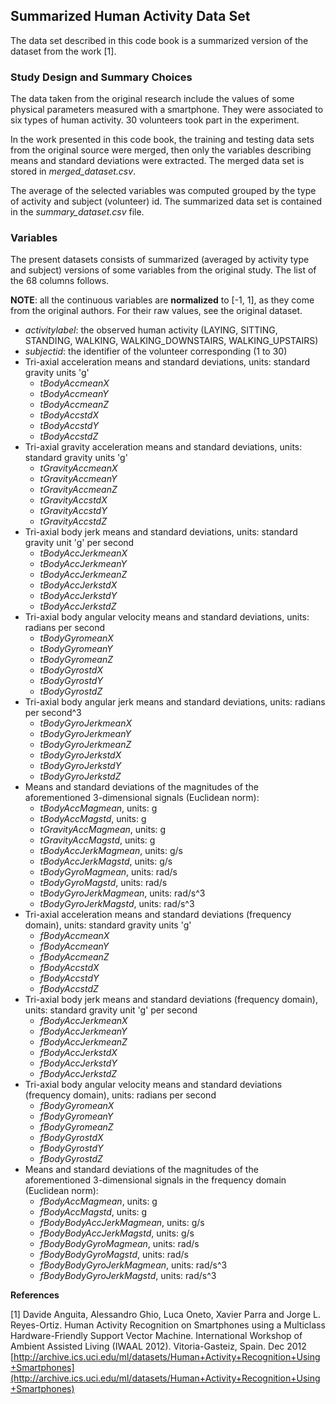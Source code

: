 ## Summarized Human Activity Data Set

The data set described in this code book is a summarized version 
of the dataset from the work [1].

### Study Design and Summary Choices

The data taken from the original research include the values of some 
physical parameters measured with a smartphone. They were associated to 
six types of human activity. 30 volunteers took part in the experiment.

In the work presented in this code book, the training and testing data sets 
from the original source were merged, then only the variables describing 
means and standard deviations were extracted. The merged data set is stored
in *merged_dataset.csv*.

The average of the selected variables was computed grouped by the type of 
activity and subject (volunteer) id. The summarized data set is contained 
in the *summary_dataset.csv* file.

### Variables

The present datasets consists of summarized (averaged by activity type and subject) 
versions of some variables from the original study.
The list of the 68 columns follows.

__NOTE__: all the continuous variables are __normalized__ to [-1, 1], as they come from the original
authors. For their raw values, see the original dataset.

- *activitylabel*: the observed human activity (LAYING, SITTING, STANDING, WALKING,
WALKING_DOWNSTAIRS, WALKING_UPSTAIRS)
- *subjectid*: the identifier of the volunteer corresponding (1 to 30)
- Tri-axial acceleration means and standard deviations,
units: standard gravity units 'g'
  - *tBodyAccmeanX*
  - *tBodyAccmeanY*
  - *tBodyAccmeanZ*
  - *tBodyAccstdX*
  - *tBodyAccstdY*
  - *tBodyAccstdZ*
- Tri-axial gravity acceleration means and standard deviations,
units: standard gravity units 'g'
  - *tGravityAccmeanX*
  - *tGravityAccmeanY*
  - *tGravityAccmeanZ*
  - *tGravityAccstdX*
  - *tGravityAccstdY*
  - *tGravityAccstdZ*
- Tri-axial body jerk means and standard deviations,
units: standard gravity unit 'g' per second
  - *tBodyAccJerkmeanX*
  - *tBodyAccJerkmeanY*
  - *tBodyAccJerkmeanZ*
  - *tBodyAccJerkstdX*
  - *tBodyAccJerkstdY*
  - *tBodyAccJerkstdZ*
- Tri-axial body angular velocity means and standard deviations,
units: radians per second
  - *tBodyGyromeanX*
  - *tBodyGyromeanY*
  - *tBodyGyromeanZ*
  - *tBodyGyrostdX*
  - *tBodyGyrostdY*
  - *tBodyGyrostdZ*
- Tri-axial body angular jerk means and standard deviations,
units: radians per second^3
  - *tBodyGyroJerkmeanX*
  - *tBodyGyroJerkmeanY*
  - *tBodyGyroJerkmeanZ*
  - *tBodyGyroJerkstdX*
  - *tBodyGyroJerkstdY*
  - *tBodyGyroJerkstdZ*
- Means and standard deviations of the magnitudes 
of the aforementioned 3-dimensional signals (Euclidean norm): 
  - *tBodyAccMagmean*, units: g
  - *tBodyAccMagstd*, units: g
  - *tGravityAccMagmean*, units: g
  - *tGravityAccMagstd*, units: g
  - *tBodyAccJerkMagmean*, units: g/s
  - *tBodyAccJerkMagstd*, units: g/s
  - *tBodyGyroMagmean*, units: rad/s
  - *tBodyGyroMagstd*, units: rad/s
  - *tBodyGyroJerkMagmean*, units: rad/s^3
  - *tBodyGyroJerkMagstd*, units: rad/s^3
- Tri-axial acceleration means and standard deviations (frequency domain),
units: standard gravity units 'g'
  - *fBodyAccmeanX*
  - *fBodyAccmeanY*
  - *fBodyAccmeanZ*
  - *fBodyAccstdX*
  - *fBodyAccstdY*
  - *fBodyAccstdZ*
- Tri-axial body jerk means and standard deviations (frequency domain),
units: standard gravity unit 'g' per second
  - *fBodyAccJerkmeanX*
  - *fBodyAccJerkmeanY*
  - *fBodyAccJerkmeanZ*
  - *fBodyAccJerkstdX*
  - *fBodyAccJerkstdY*
  - *fBodyAccJerkstdZ*
- Tri-axial body angular velocity means and standard deviations (frequency domain),
units: radians per second
  - *fBodyGyromeanX*
  - *fBodyGyromeanY*
  - *fBodyGyromeanZ*
  - *fBodyGyrostdX*
  - *fBodyGyrostdY*
  - *fBodyGyrostdZ*
- Means and standard deviations of the magnitudes
of the aforementioned 3-dimensional signals in the frequency domain (Euclidean norm):
  - *fBodyAccMagmean*, units: g
  - *fBodyAccMagstd*, units: g
  - *fBodyBodyAccJerkMagmean*, units: g/s
  - *fBodyBodyAccJerkMagstd*, units: g/s
  - *fBodyBodyGyroMagmean*, units: rad/s
  - *fBodyBodyGyroMagstd*, units: rad/s
  - *fBodyBodyGyroJerkMagmean*, units: rad/s^3
  - *fBodyBodyGyroJerkMagstd*, units: rad/s^3

__References__

[1] Davide Anguita, Alessandro Ghio, Luca Oneto, Xavier Parra and Jorge L. Reyes-Ortiz. 
Human Activity Recognition on Smartphones using a Multiclass Hardware-Friendly Support Vector Machine. 
International Workshop of Ambient Assisted Living (IWAAL 2012). Vitoria-Gasteiz, Spain. Dec 2012  
[http://archive.ics.uci.edu/ml/datasets/Human+Activity+Recognition+Using+Smartphones](http://archive.ics.uci.edu/ml/datasets/Human+Activity+Recognition+Using+Smartphones)
